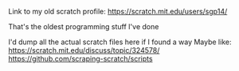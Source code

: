 Link to my old scratch profile: https://scratch.mit.edu/users/sgp14/

That's the oldest programming stuff I've done

I'd dump all the actual scratch files here if I found a way
Maybe like:    
https://scratch.mit.edu/discuss/topic/324578/    
https://github.com/scraping-scratch/scripts
